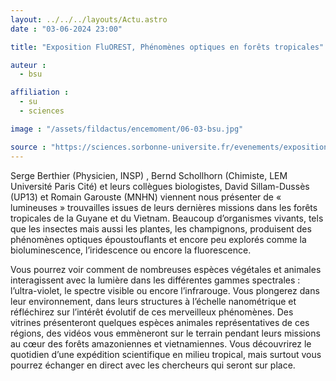 ```yaml
---
layout: ../../../layouts/Actu.astro
date : "03-06-2024 23:00"

title: "Exposition FluOREST, Phénomènes optiques en forêts tropicales"

auteur :
  - bsu

affiliation :
  - su
  - sciences

image : "/assets/fildactus/encemoment/06-03-bsu.jpg"

source : "https://sciences.sorbonne-universite.fr/evenements/exposition-fluorest"
---
```


Serge Berthier (Physicien, INSP) , Bernd Schollhorn (Chimiste, LEM Université Paris Cité) et leurs collègues biologistes, David Sillam-Dussès (UP13) et Romain Garouste (MNHN) viennent nous présenter de « lumineuses » trouvailles issues de leurs dernières missions dans les forêts tropicales de la Guyane et du Vietnam. Beaucoup d’organismes vivants, tels que les insectes mais aussi les plantes, les champignons, produisent des phénomènes optiques époustouflants et encore peu explorés comme la bioluminescence, l’iridescence ou encore la fluorescence.

Vous pourrez voir comment de nombreuses espèces végétales et animales interagissent avec la lumière dans les différentes gammes spectrales : l’ultra-violet, le spectre visible ou encore l’infrarouge. Vous plongerez dans leur environnement, dans leurs structures à l’échelle nanométrique et réfléchirez sur l’intérêt évolutif de ces merveilleux phénomènes. Des vitrines présenteront quelques espèces animales représentatives de ces régions, des vidéos vous emmèneront sur le terrain pendant leurs missions au cœur des forêts amazoniennes et vietnamiennes. Vous découvrirez le quotidien d’une expédition scientifique en milieu tropical, mais surtout vous pourrez échanger en direct avec les chercheurs qui seront sur place.